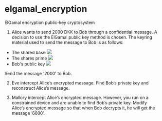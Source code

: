 # elgamal_encryption
ElGamal encryption public-key cryptosystem

1. Alice wants to send 2000 DKK to Bob through a confidential message. A decision to use the ElGamal public key method is chosen. The keyring material used to send the message to Bob is as follows:
 
* The shared base <img src="https://render.githubusercontent.com/render/math?math=p = 666">
* The shares prime <img src="https://render.githubusercontent.com/render/math?math=p = 6661">
* Bob's public key <img src="https://render.githubusercontent.com/render/math?math=PK = g^{x} mod p = 227">


Send the message '2000' to Bob.

2. Eve intercept Alice’s encrypted message. Find Bob’s private key and reconstruct Alice’s message.

2. Mallory intercept Alice’s encrypted message. However, you run on a constrained device and are unable to find Bob’s private key.
Modify Alice’s encrypted message so that when Bob decrypts it, he will get the message ’6000’.
